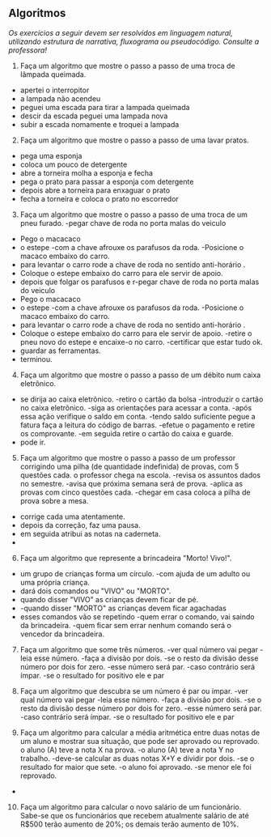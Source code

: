 ## Algoritmos

_Os exercícios a seguir devem ser resolvidos em linguagem natural, utilizando estrutura de narrativa, fluxograma ou pseudocódigo. Consulte a professora!_

1. Faça um algoritmo que mostre o passo a passo de uma troca de lâmpada queimada.

- apertei o interropitor
- a lampada não acendeu
- peguei uma escada para tirar a lampada queimada
- descir da escada peguei uma lampada nova 
- subir  a escada nomamente e troquei a lampada


2. Faça um algoritmo que mostre o passo a passo de uma lavar pratos.
- pega uma esponja
- coloca um pouco de detergente
- abre a torneira molha a esponja e fecha 
- pega o prato para passar a esponja com detergente
- depois abre a torneira para enxaguar o prato 
- fecha a torneira  e coloca o prato no escorredor

3. Faça um algoritmo que mostre o passo a passo de uma troca de um pneu furado.
-pegar chave de roda no porta malas do veiculo
- Pego o macacaco 
-  o estepe
-com a chave afrouxe os parafusos da roda.
-Posicione o macaco embaixo do carro. 
- para levantar o carro rode a chave de roda no sentido anti-horário  . 
- Coloque o estepe embaixo do carro para ele servir de apoio.
- depois que folgar  os parafusos e r-pegar chave de roda no porta malas do veiculo
- Pego o macacaco 
-  o estepe
-com a chave afrouxe os parafusos da roda.
-Posicione o macaco embaixo do carro. 
- para levantar o carro rode a chave de roda no sentido anti-horário  . 
- Coloque o estepe embaixo do carro para ele servir de apoio.
-retire o pneu novo do estepe e encaixe-o no carro. 
-certificar que estar tudo ok.
- guardar as ferramentas.
- terminou.



4. Faça um algoritmo que mostre o passo a passo de um débito num caixa eletrônico.
 - se dirija ao  caixa eletrônico.
 -retiro o cartão da bolsa
 -introduzir o cartão no caixa eletrônico.
 -siga as orientações para acessar a conta. 
 -após essa ação verifique o saldo em conta. 
 -tendo saldo suficiente pegue a fatura faça a leitura do código de barras. 
 -efetue o pagamento e retire os comprovante. 
 -em seguida retire o cartão do caixa e guarde.
 - pode ir.
5. Faça um algoritmo que mostre o passo a passo de um professor corrigindo uma pilha (de quantidade indefinida) de provas, com 5 questões cada.
o professor chega na escola.
-revisa os assuntos dados no semestre.
-avisa que próxima semana será de prova.
-aplica as provas com cinco questões cada.
-chegar em casa coloca a pilha de prova sobre a mesa.
- corrige cada uma atentamente.
- depois da correção, faz uma pausa.
- em seguida atribui as notas na caderneta.
- 

6. Faça um algoritmo que represente a brincadeira "Morto! Vivo!".
- um grupo de crianças forma um círculo. 
-com ajuda de um adulto ou uma própria criança.
 - dará dois comandos ou "VIVO" ou "MORTO".
 - quando disser "VIVO" as crianças devem ficar de pé.  
 - -quando disser "MORTO" as crianças devem ficar agachadas 
 - esses comandos vão se repetindo
 -quem errar o comando, vai saindo da brincadeira.
 -quem ficar sem errar nenhum comando será o vencedor da brincadeira.

7. Faça um algoritmo que some três números.
-ver qual número vai pegar
-leia esse número.
-faça a divisão por dois.
-se o resto da divisão desse número por dois for zero.
-esse número será par.
-caso contrário será ímpar.
-se  o resultado for positivo ele e par

8. Faça um algoritmo que descubra se um número é par ou ímpar.
-ver qual número vai pegar
-leia esse número.
-faça a divisão por dois.
-se o resto da divisão desse número por dois for zero.
-esse número será par.
-caso contrário será ímpar.
-se  o resultado for positivo ele e par

9. Faça um algoritmo para calcular a média aritmética entre duas notas de um aluno e mostrar sua situação, que pode ser aprovado ou reprovado.
o aluno (A) teve a nota X na prova.
-o aluno (A) teve a nota Y no trabalho.
-deve-se calcular as duas notas X+Y e dividir por dois.
-se o resultado for maior que sete.
-o aluno foi aprovado.
-se menor ele foi reprovado.
-

10. Faça um algoritmo para calcular o novo salário de um funcionário. Sabe-se que os funcionários que recebem atualmente salário de até R$500 terão aumento de 20%; os demais terão aumento de 10%.
